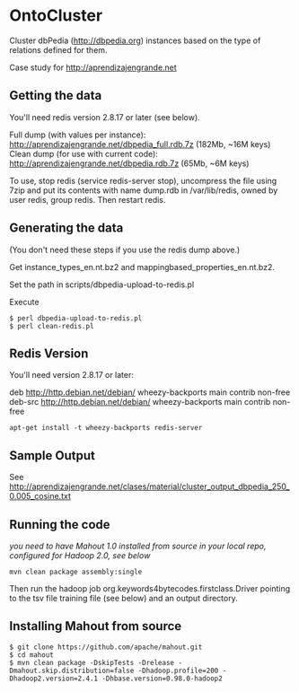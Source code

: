 OntoCluster
===========

Cluster dbPedia (http://dbpedia.org) instances based on the type of relations defined for them.

Case study for http://aprendizajengrande.net


Getting the data
----------------

You'll need redis version 2.8.17 or later (see below).

Full dump (with values per instance): http://aprendizajengrande.net/dbpedia_full.rdb.7z (182Mb, ~16M keys)
Clean dump (for use with current code): http://aprendizajengrande.net/dbpedia.rdb.7z (65Mb, ~6M keys)

To use, stop redis (service redis-server stop), uncompress the file using 7zip and put its 
contents with name dump.rdb in /var/lib/redis, owned by user redis, group redis. 
Then restart redis.


Generating the data
-------------------

(You don't need these steps if you use the redis dump above.)

Get instance_types_en.nt.bz2 and mappingbased_properties_en.nt.bz2.

Set the path in scripts/dbpedia-upload-to-redis.pl

Execute 

```
$ perl dbpedia-upload-to-redis.pl
$ perl clean-redis.pl
```

Redis Version
-------------

You'll need version 2.8.17 or later:

deb http://http.debian.net/debian/ wheezy-backports main contrib non-free
deb-src http://http.debian.net/debian/ wheezy-backports main contrib non-free

```
apt-get install -t wheezy-backports redis-server
```

Sample Output
-------------

See http://aprendizajengrande.net/clases/material/cluster_output_dbpedia_250_0.005_cosine.txt

Running the code
----------------

*you need to have Mahout 1.0 installed from source in your local repo,
configured for Hadoop 2.0, see below*

```
mvn clean package assembly:single
```

Then run the hadoop job org.keywords4bytecodes.firstclass.Driver
pointing to the tsv file training file (see below) and an output
directory.

Installing Mahout from source
-----------------------------

```
$ git clone https://github.com/apache/mahout.git
$ cd mahout
$ mvn clean package -DskipTests -Drelease -Dmahout.skip.distribution=false -Dhadoop.profile=200 -Dhadoop2.version=2.4.1 -Dhbase.version=0.98.0-hadoop2
```

